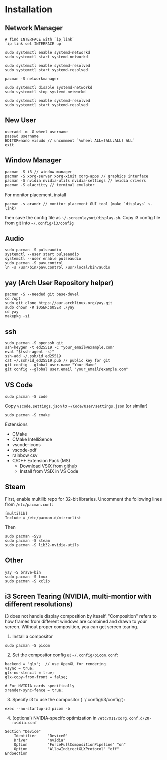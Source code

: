 # Installation

## Network Manager
```
# find INTERFACE with `ip link`
`ip link set INTERFACE up`

sudo systemctl enable systemd-networkd
sudo systemctl start systemd-networkd

sudo systemctl enable systemd-resolved
sudo systemctl start systemd-resolved

pacman -S networkmanager

sudo systemctl disable systemd-networkd
sudo systemctl stop systemd-networkd

sudo systemctl enable systemd-resolved
sudo systemctl start systemd-resolved
```

## New User
```
useradd -m -G wheel username
passwd username
EDITOR=nano visudo // uncomment `%wheel ALL=(ALL:ALL) ALL`
exit
```

## Window Manager
```
pacman -S i3 // window manager
pacman -S xorg-server xorg-xinit xorg-apps // graphics interface
pacman -S nvidia nvidia-utils nvidia-settings // nvidia drivers
pacman -S alacritty // terminal emulator
```

For monitor placement, install
```
pacman -s arandr // monitor placement GUI tool (make `displays` s-link)
```
then save the config file as `~/.screenlayout/display.sh`.
Copy i3 config file from git into `~/.config/i3/config`

## Audio
```
sudo pacman -S pulseaudio
systemctl --user start pulseaudio
systemctl --user enable pulseaudio
sudo pacman -S pavucontrol
ln -s /usr/bin/pavucontrol /usr/local/bin/audio
```

## yay (Arch User Repository helper)
```
pacman -S --needed git base-devel
cd /opt
sudo git clone https://aur.archlinux.org/yay.git
sudo chown -R $USER:$USER ./yay
cd yay
makepkg -si
```

## ssh
```
sudo pacman -S openssh git
ssh-keygen -t ed25519 -C "your_email@example.com"
eval "$(ssh-agent -s)"
ssh-add ~/.ssh/id_ed25519
cat ~/.ssh/id_ed25519.pub // public key for git
git config --global user.name "Your Name"
git config --global user.email "your_email@example.com"
```

## VS Code
```
sudo pacman -S code
```
Copy `vscode.settings.json` to `~/Code/User/settings.json` (or similar)
```
sudo pacman -S cmake
```
Extensions
  - CMake
  - CMake IntelliSence
  - vscode-icons
  - vscode-pdf
  - rainbow csv
  - C/C++ Extension Pack (MS)
      - Download VSIX from [github](https://github.com/microsoft/vscode-cpptools)
      - Install from VSIX in VS Code

## Steam
First, enable multilib repo for 32-bit libraries. Uncomment the following lines from `/etc/pacman.conf`:
```
[multilib]
Include = /etc/pacman.d/mirrorlist
```
Then
```
sudo pacman -Syu
sudo pacman -S steam
sudo pacman -S lib32-nvidia-utils
```

## Other
```
yay -S brave-bin
sudo pacman -S tmux
sudo pacman -S xclip
```

## i3 Screen Tearing (NVIDIA, multi-montior with different resolutions)
i3 does not handle display composition by iteself. "Composition" refers to how frames from different windows are combined and drawn to your screen. Without proper composition, you can get screen tearing.

1. Install a compositor
```
sudo pacman -S picom
```

2. Set the compositor config at `~/.config/picom.conf`:
```
backend = "glx";  // use OpenGL for rendering
vsync = true;
glx-no-stencil = true;
glx-copy-from-front = false;

# For NVIDIA cards specifically
xrender-sync-fence = true;
```

3. Specify i3 to use the compositor (``/.config/i3/config`):
```
exec --no-startup-id picom -b
```

4. (optional) NVIDIA-specifc optimization in `/etc/X11/xorg.conf.d/20-nvidia.conf`
```
Section "Device"
    Identifier     "Device0"
    Driver         "nvidia"
    Option         "ForceFullCompositionPipeline" "on"
    Option         "AllowIndirectGLXProtocol" "off"
EndSection
```

